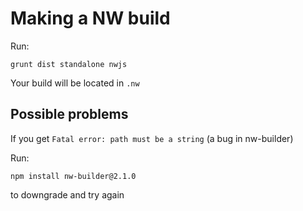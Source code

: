 # Making a NW build

Run:

```
grunt dist standalone nwjs
```

Your build will be located in `.nw`

## Possible problems

If you get `Fatal error: path must be a string` (a bug in nw-builder)

Run:

```
npm install nw-builder@2.1.0
```

to downgrade and try again
